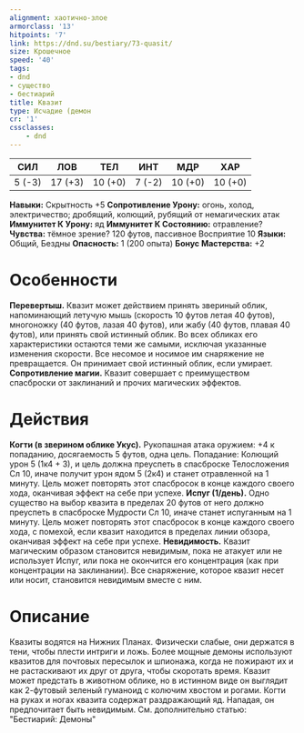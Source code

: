 ```yaml
---
alignment: хаотично-злое
armorclass: '13'
hitpoints: '7'
link: https://dnd.su/bestiary/73-quasit/
size: Крошечное
speed: '40'
tags:
- dnd
- существо
- бестиарий
title: Квазит
type: Исчадие (демон
cr: '1'
cssclasses:
    - dnd
---
```



| СИЛ | ЛОВ | ТЕЛ | ИНТ | МДР | ХАР |
|---|---|---|---|---|---|
| 5 (-3) | 17 (+3) | 10 (+0) | 7 (-2) | 10 (+0) | 10 (+0) |
**Навыки:** Скрытность +5
**Сопротивление Урону:** огонь, холод, электричество; дробящий, колющий, рубящий от немагических атак
**Иммунитет К Урону:** яд
**Иммунитет К Состоянию:** отравление?
**Чувства:** тёмное зрение? 120 футов, пассивное Восприятие 10
**Языки:** Общий, Бездны
**Опасность:** 1 (200 опыта)
**Бонус Мастерства:** +2


# Особенности
**Перевертыш.** Квазит может действием принять звериный облик, напоминающий летучую мышь (скорость 10 футов летая 40 футов), многоножку (40 футов, лазая 40 футов), или жабу (40 футов, плавая 40 футов), или принять свой истинный облик. Во всех обликах его характеристики остаются теми же самыми, исключая указанные изменения скорости. Все несомое и носимое им снаряжение не превращается. Он принимает свой истинный облик, если умирает.
**Сопротивление магии.** Квазит совершает с преимуществом спасброски от заклинаний и прочих магических эффектов.


# Действия
**Когти (в зверином облике Укус).** Рукопашная атака оружием: +4 к попаданию, досягаемость 5 футов, одна цель. Попадание: Колющий урон 5 (1к4 + 3), и цель должна преуспеть в спасброске Телосложения Сл 10, иначе получит урон ядом 5 (2к4) и станет отравленной на 1 минуту. Цель может повторять этот спасбросок в конце каждого своего хода, оканчивая эффект на себе при успехе.
**Испуг (1/день).** Одно существо на выбор квазита в пределах 20 футов от него должно преуспеть в спасброске Мудрости Сл 10, иначе станет испуганным на 1 минуту. Цель может повторять этот спасбросок в конце каждого своего хода, с помехой, если квазит находится в пределах линии обзора, оканчивая эффект на себе при успехе.
**Невидимость.** Квазит магическим образом становится невидимым, пока не атакует или не использует Испуг, или пока не окончится его концентрация (как при концентрации на заклинании). Все снаряжение, которое квазит несет или носит, становится невидимым вместе с ним.


# Описание
Квазиты водятся на Нижних Планах. Физически слабые, они держатся в тени, чтобы плести интриги и ложь. Более мощные демоны используют квазитов для почтовых пересылок и шпионажа, когда не пожирают их и не растаскивают их друг от друга, чтобы скоротать время. Квазит может предстать в животном облике, но в истинном виде он выглядит как 2-футовый зеленый гуманоид с колючим хвостом и рогами. Когти на руках и ногах квазита содержат раздражающий яд. Нападая, он предпочитает быть невидимым. См. дополнительно статью: "Бестиарий: Демоны"